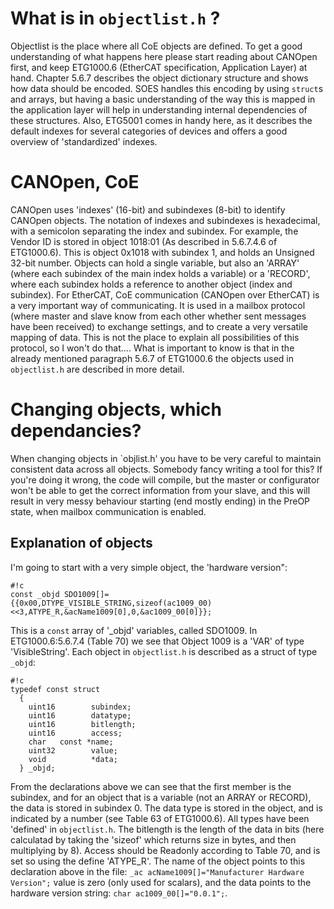 # What is in `objectlist.h` ?
Objectlist is the place where all CoE objects are defined. To get a good understanding of what happens here please start reading about CANOpen first, and keep ETG1000.6 (EtherCAT specification, Application Layer) at hand. Chapter 5.6.7 describes the object dictionary structure and shows how data should be encoded. SOES handles this encoding by using `struct`s and arrays, but having a basic understanding of the way this is mapped in the application layer will help in understanding internal dependencies of these structures. Also, ETG5001 comes in handy here, as it describes the default indexes for several categories of devices and offers a good overview of 'standardized' indexes. 

# CANOpen, CoE
CANOpen uses 'indexes' (16-bit) and subindexes (8-bit) to identify CANOpen objects. The notation of indexes and subindexes is hexadecimal, with a semicolon separating the index and subindex. For example, the Vendor ID is stored in object 1018:01 (As described in 5.6.7.4.6 of ETG1000.6). This is object 0x1018 with subindex 1, and holds an Unsigned 32-bit number.  Objects can hold a single variable, but also an 'ARRAY' (where each subindex of the main index holds a variable) or a 'RECORD', where each subindex holds a reference to another object (index and subindex).
For EtherCAT, CoE communication (CANOpen over EtherCAT) is a very important way of communicating. It is used in a mailbox protocol (where master and slave know from each other whether sent messages have been received) to exchange settings, and to create a very versatile mapping of data. This is not the place to explain all possibilities of this protocol, so I won't do that.... What is important to know is that in the already mentioned paragraph 5.6.7 of ETG1000.6 the objects used in `objectlist.h` are described in more detail.

# Changing objects, which dependancies?
When changing objects in `objlist.h' you have to be very careful to maintain consistent data across all objects. Somebody fancy writing a tool for this? If you're doing it wrong, the code will compile, but the master or configurator won't be able to get the correct information from your slave, and this will result in very messy behaviour starting (end mostly ending) in the PreOP state, when mailbox communication is enabled.

## Explanation of objects
I'm going to start with a very simple object, the 'hardware version":
```
#!c
const _objd SDO1009[]=
{{0x00,DTYPE_VISIBLE_STRING,sizeof(ac1009_00)<<3,ATYPE_R,&acName1009[0],0,&ac1009_00[0]}};
```
This is a `const` array of '_objd' variables, called SDO1009. In ETG1000.6:5.6.7.4 (Table 70) we see that Object 1009 is a 'VAR' of type 'VisibleString'. Each object in `objectlist.h` is described as a struct of type `_objd`:
```
#!c
typedef const struct
  {
    uint16        subindex;
    uint16        datatype;
    uint16        bitlength;
    uint16        access;
    char   const *name;
    uint32        value;
    void          *data;
  } _objd;
```

From the declarations above we can see that the first member is the subindex, and for an object that is a variable (not an ARRAY or RECORD), the data is stored in subindex 0. The data type is stored in the object, and is indicated by a number (see Table 63 of ETG1000.6). All types have been 'defined' in `objectlist.h`. The bitlength is the length of the data in bits (here calculatad by taking the 'sizeof' which returns size in bytes, and then multiplying by 8). Access should be Readonly according to Table 70, and is set so using the define 'ATYPE_R'. The name of the object points to this declaration above in the file: `_ac acName1009[]="Manufacturer Hardware Version";` value is zero (only used for scalars), and the data points to the hardware version string: `char ac1009_00[]="0.0.1";`. 
